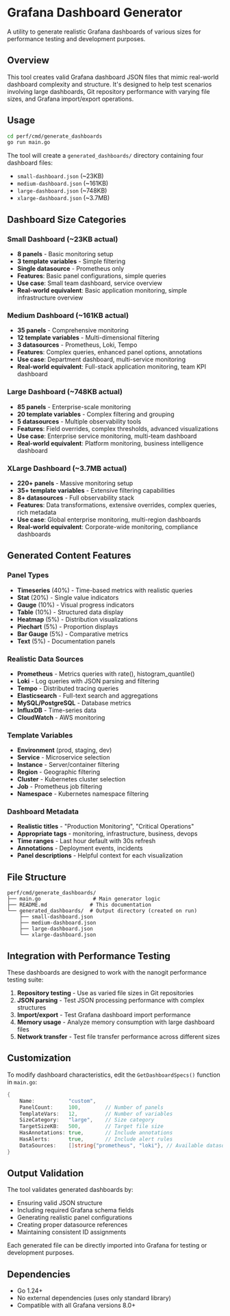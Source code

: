 # Grafana Dashboard Generator

A utility to generate realistic Grafana dashboards of various sizes for performance testing and development purposes.

## Overview

This tool creates valid Grafana dashboard JSON files that mimic real-world dashboard complexity and structure. It's designed to help test scenarios involving large dashboards, Git repository performance with varying file sizes, and Grafana import/export operations.

## Usage

```bash
cd perf/cmd/generate_dashboards
go run main.go
```

The tool will create a `generated_dashboards/` directory containing four dashboard files:

- `small-dashboard.json` (~23KB)
- `medium-dashboard.json` (~161KB) 
- `large-dashboard.json` (~748KB)
- `xlarge-dashboard.json` (~3.7MB)

## Dashboard Size Categories

### Small Dashboard (~23KB actual)
- **8 panels** - Basic monitoring setup
- **3 template variables** - Simple filtering
- **Single datasource** - Prometheus only
- **Features**: Basic panel configurations, simple queries
- **Use case**: Small team dashboard, service overview
- **Real-world equivalent**: Basic application monitoring, simple infrastructure overview

### Medium Dashboard (~161KB actual)
- **35 panels** - Comprehensive monitoring
- **12 template variables** - Multi-dimensional filtering
- **3 datasources** - Prometheus, Loki, Tempo
- **Features**: Complex queries, enhanced panel options, annotations
- **Use case**: Department dashboard, multi-service monitoring
- **Real-world equivalent**: Full-stack application monitoring, team KPI dashboard

### Large Dashboard (~748KB actual)
- **85 panels** - Enterprise-scale monitoring
- **20 template variables** - Complex filtering and grouping
- **5 datasources** - Multiple observability tools
- **Features**: Field overrides, complex thresholds, advanced visualizations
- **Use case**: Enterprise service monitoring, multi-team dashboard
- **Real-world equivalent**: Platform monitoring, business intelligence dashboard

### XLarge Dashboard (~3.7MB actual)
- **220+ panels** - Massive monitoring setup
- **35+ template variables** - Extensive filtering capabilities
- **8+ datasources** - Full observability stack
- **Features**: Data transformations, extensive overrides, complex queries, rich metadata
- **Use case**: Global enterprise monitoring, multi-region dashboards
- **Real-world equivalent**: Corporate-wide monitoring, compliance dashboards

## Generated Content Features

### Panel Types
- **Timeseries** (40%) - Time-based metrics with realistic queries
- **Stat** (20%) - Single value indicators  
- **Gauge** (10%) - Visual progress indicators
- **Table** (10%) - Structured data display
- **Heatmap** (5%) - Distribution visualizations
- **Piechart** (5%) - Proportion displays
- **Bar Gauge** (5%) - Comparative metrics
- **Text** (5%) - Documentation panels

### Realistic Data Sources
- **Prometheus** - Metrics queries with rate(), histogram_quantile()
- **Loki** - Log queries with JSON parsing and filtering
- **Tempo** - Distributed tracing queries
- **Elasticsearch** - Full-text search and aggregations
- **MySQL/PostgreSQL** - Database metrics
- **InfluxDB** - Time-series data
- **CloudWatch** - AWS monitoring

### Template Variables
- **Environment** (prod, staging, dev)
- **Service** - Microservice selection
- **Instance** - Server/container filtering  
- **Region** - Geographic filtering
- **Cluster** - Kubernetes cluster selection
- **Job** - Prometheus job filtering
- **Namespace** - Kubernetes namespace filtering

### Dashboard Metadata
- **Realistic titles** - "Production Monitoring", "Critical Operations"
- **Appropriate tags** - monitoring, infrastructure, business, devops
- **Time ranges** - Last hour default with 30s refresh
- **Annotations** - Deployment events, incidents
- **Panel descriptions** - Helpful context for each visualization

## File Structure

```
perf/cmd/generate_dashboards/
├── main.go                 # Main generator logic
├── README.md              # This documentation
└── generated_dashboards/  # Output directory (created on run)
    ├── small-dashboard.json
    ├── medium-dashboard.json  
    ├── large-dashboard.json
    └── xlarge-dashboard.json
```

## Integration with Performance Testing

These dashboards are designed to work with the nanogit performance testing suite:

1. **Repository testing** - Use as varied file sizes in Git repositories
2. **JSON parsing** - Test JSON processing performance with complex structures
3. **Import/export** - Test Grafana dashboard import performance
4. **Memory usage** - Analyze memory consumption with large dashboard files
5. **Network transfer** - Test file transfer performance across different sizes

## Customization

To modify dashboard characteristics, edit the `GetDashboardSpecs()` function in `main.go`:

```go
{
    Name:           "custom",
    PanelCount:     100,        // Number of panels
    TemplateVars:   12,         // Number of variables
    SizeCategory:   "large",    // Size category
    TargetSizeKB:   500,        // Target file size
    HasAnnotations: true,       // Include annotations
    HasAlerts:      true,       // Include alert rules
    DataSources:    []string{"prometheus", "loki"}, // Available datasources
}
```

## Output Validation

The tool validates generated dashboards by:
- Ensuring valid JSON structure
- Including required Grafana schema fields
- Generating realistic panel configurations
- Creating proper datasource references
- Maintaining consistent ID assignments

Each generated file can be directly imported into Grafana for testing or development purposes.

## Dependencies

- Go 1.24+
- No external dependencies (uses only standard library)
- Compatible with all Grafana versions 8.0+